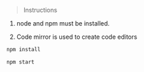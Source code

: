 >Instructions

1. node and npm must be installed.

2. Code mirror is used to create code editors

```bash
npm install

npm start
```